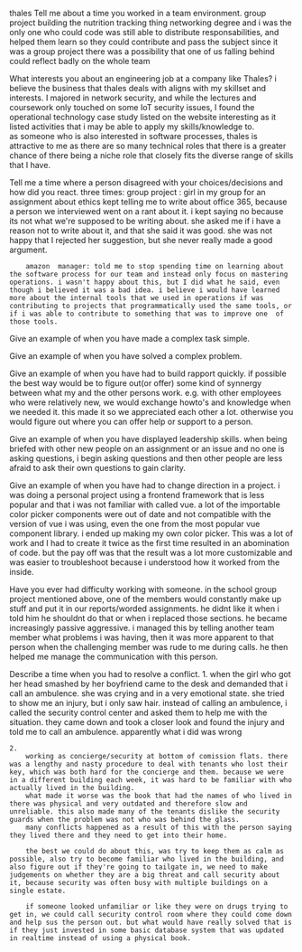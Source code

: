 thales
Tell me about a time you worked in a team environment. 
    group project building the nutrition tracking thing
    networking degree and i was the only one who could code
    was still able to distribute responsabilities, and helped them learn so they could contribute and pass the subject
    since it was a group project there was a possibility that one of us falling behind could reflect badly on the whole team

What interests you about an engineering job at a company like Thales?
    i believe the business that thales deals with aligns with my skillset and interests. I majored in network security, and while the lectures and coursework only touched on some IoT security issues, I found the operational technology case study listed on the website interesting as it listed activities that i may be able to apply my skills/knowledge to.  
    as someone who is also interested in software processes, thales is attractive to me as there are so many technical roles that there is a greater chance of there being a niche role that closely fits the diverse range of skills that I have.

Tell me a time where a person disagreed with your choices/decisions and how did you react. 
    three times:
        group project : girl in my group for an assignment about ethics kept telling me to write about office 365, because a person we interviewed went on a rant about it. i kept saying no because its not what we're supposed to be writing about. she asked me if i have a reason not to write about it, and that she said it was good. she was not happy that I rejected her suggestion, but she never really made a good argument.

        amazon  manager: told me to stop spending time on learning about the software process for our team and instead only focus on mastering operations. i wasn't happy about this, but I did what he said, even though i believed it was a bad idea. i believe i would have learned more about the internal tools that we used in operations if was contributing to projects that programmatically used the same tools, or if i was able to contribute to something that was to improve one  of those tools.

Give an example of when you have made a complex task simple.

Give an example of when you have solved a complex problem.

Give an example of when you have had to build rapport quickly.
    if possible the best way would be to figure out(or offer) some kind of synnergy between what my and the other persons work. e.g. with other employees who were relatively new, we would exchange howto's and knowledge when we needed it. this made it so we appreciated each other a lot. 
    otherwise you would figure out where you can offer help or support to a person. 

Give an example of when you have displayed leadership skills.
    when being briefed with other new people on an assignment or an issue and no one is asking questions, i begin asking questions and then other people are less afraid to ask their own questions to gain clarity. 


Give an example of when you have had to change direction in a project.
    i was doing a personal project using a frontend framework that is less popular and that i was not familiar with called vue. a lot of the importable color picker components were out of date and not compatible with the version of vue i was  using, even the one from the most popular vue component library. i ended up making my own color picker. This was a lot of work and I had to create it twice as the first time resulted in an abomination of code. but the pay off was that the result was a lot more customizable and was easier to troubleshoot because i understood how it worked from the inside.

Have you ever had difficulty working with someone.
    in the school group project mentioned above, one of the members would constantly make up stuff and put it in our reports/worded assignments. he didnt like it when i told him he shouldnt do that or when i replaced those sections. he became increasingly passive aggressive. i managed this by telling another team member what problems i was having, then it was more apparent to that person when the challenging member was rude to me during calls. he then helped me manage the communication with this person.

Describe a time when you had to resolve a conflict.
    1.
        when the girl who got her head smashed by her boyfriend came to the desk and demanded that i call an ambulence. she was crying and in a very emotional state. she tried to show me an injury, but i only saw hair. instead of calling an ambulence, i called the security control center and asked them to help me with the situation. they came down and took a closer look and found the injury and told me to call an ambulence. apparently what i did was wrong

    2.
        working as concierge/security at bottom of comission flats. there was a lengthy and nasty procedure to deal with tenants who lost their key, which was both hard for the concierge and them. because we were in a different building each week, it was hard to be familiar with who actually lived in the building.
        what made it worse was the book that had the names of who lived in there was physical and very outdated and therefore slow and unreliable. this also made many of the tenants dislike the security guards when the problem was not who was behind the glass.
        many conflicts happened as a result of this with the person saying they lived there and they need to get into their home.

        the best we could do about this, was try to keep them as calm as possible, also try to become familiar who lived in the building, and also figure out if they're going to tailgate in, we need to make judgements on whether they are a big threat and call security about it, because security was often busy with multiple buildings on a single estate.
    
        if someone looked unfamiliar or like they were on drugs trying to get in, we could call security control room where they could come down and help sus the person out. but what would have really solved that is if they just invested in some basic database system that was updated in realtime instead of using a physical book.